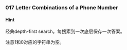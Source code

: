 ### 017 Letter Combinations of a Phone Number

#### Hint

经典depth-first search。每搜索到一次底层保存一次答案。

注意1和0对应的字符串为空。

